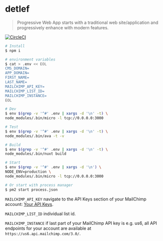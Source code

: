 # detlef

> Progressive Web App starts with a traditional web site/application and progressively enhance with modern features.

[![CircleCI](https://circleci.com/gh/daliborgogic/detlef-app.svg?style=svg)](https://circleci.com/gh/daliborgogic/detlef-app)

```bash
# Install
$ npm i

# environment variables
$ cat > .env << EOL
CMS_DOMAIN=
APP_DOMAIN=
FIRST_NAME=
LAST_NAME=
MAILCHIMP_API_KEY=
MAILCHIMP_LIST_ID=
MAILCHIMP_INSTANCE=
EOL

# Dev
$ env $(grep -v '^#' .env | xargs -d '\n' -t) \
node_modules/.bin/micro -l tcp://0.0.0.0:3000

# Test
$ env $(grep -v '^#' .env | xargs -d '\n' -t) \
node_modules/.bin/ava -t -v

# Build
$ env $(grep -v '^#' .env | xargs -d '\n' -t) \
node_modules/.bin/nuxt build

# Start
$ env $(grep -v '^#' .env | xargs -d '\n') \
NODE_ENV=production \
node_modules/.bin/micro -l tcp://0.0.0.0:3000

# Or start with process manager
$ pm2 start process.json
```

```MAILCHIMP_API_KEY``` navigate to the API Keys section of your MailChimp account: [Your API Keys](https://us1.admin.mailchimp.com/account/api/).

```MAILCHIMP_LIST_ID``` individual list id.

```MAILCHIMP_INSTANCE``` if last part of your MailChimp API key is e.g. us6, all API endpoints for your account are available at ```https://us6.api.mailchimp.com/3.0/```.
